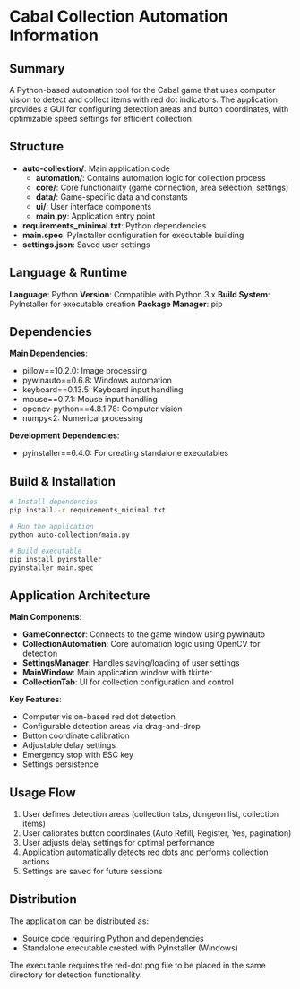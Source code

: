 # Cabal Collection Automation Information

## Summary
A Python-based automation tool for the Cabal game that uses computer vision to detect and collect items with red dot indicators. The application provides a GUI for configuring detection areas and button coordinates, with optimizable speed settings for efficient collection.

## Structure
- **auto-collection/**: Main application code
  - **automation/**: Contains automation logic for collection process
  - **core/**: Core functionality (game connection, area selection, settings)
  - **data/**: Game-specific data and constants
  - **ui/**: User interface components
  - **main.py**: Application entry point
- **requirements_minimal.txt**: Python dependencies
- **main.spec**: PyInstaller configuration for executable building
- **settings.json**: Saved user settings

## Language & Runtime
**Language**: Python
**Version**: Compatible with Python 3.x
**Build System**: PyInstaller for executable creation
**Package Manager**: pip

## Dependencies
**Main Dependencies**:
- pillow==10.2.0: Image processing
- pywinauto==0.6.8: Windows automation
- keyboard==0.13.5: Keyboard input handling
- mouse==0.7.1: Mouse input handling
- opencv-python==4.8.1.78: Computer vision
- numpy<2: Numerical processing

**Development Dependencies**:
- pyinstaller==6.4.0: For creating standalone executables

## Build & Installation
```bash
# Install dependencies
pip install -r requirements_minimal.txt

# Run the application
python auto-collection/main.py

# Build executable
pip install pyinstaller
pyinstaller main.spec
```

## Application Architecture
**Main Components**:
- **GameConnector**: Connects to the game window using pywinauto
- **CollectionAutomation**: Core automation logic using OpenCV for detection
- **SettingsManager**: Handles saving/loading of user settings
- **MainWindow**: Main application window with tkinter
- **CollectionTab**: UI for collection configuration and control

**Key Features**:
- Computer vision-based red dot detection
- Configurable detection areas via drag-and-drop
- Button coordinate calibration
- Adjustable delay settings
- Emergency stop with ESC key
- Settings persistence

## Usage Flow
1. User defines detection areas (collection tabs, dungeon list, collection items)
2. User calibrates button coordinates (Auto Refill, Register, Yes, pagination)
3. User adjusts delay settings for optimal performance
4. Application automatically detects red dots and performs collection actions
5. Settings are saved for future sessions

## Distribution
The application can be distributed as:
- Source code requiring Python and dependencies
- Standalone executable created with PyInstaller (Windows)

The executable requires the red-dot.png file to be placed in the same directory for detection functionality.